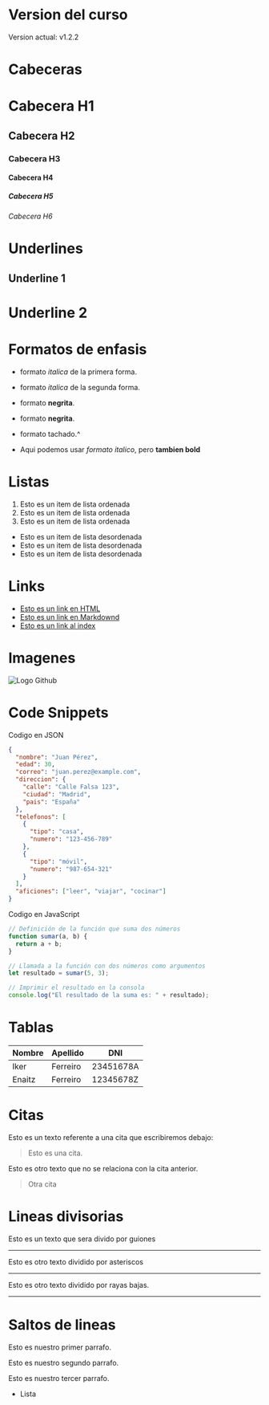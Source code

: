 # Version del curso
Version actual: v1.2.2

# Cabeceras
# Cabecera H1
## Cabecera H2
### Cabecera H3
#### Cabecera H4
##### Cabecera H5
###### Cabecera H6

# Underlines
Underline 1
-----------

Underline 2
===========

# Formatos de enfasis
- formato *italica* de la primera forma.
- formato _italica_ de la segunda forma.

- formato __negrita__.
- formato **negrita**.

- formato tachado.^

- Aqui podemos usar *formato italico*, pero **tambien bold**

# Listas

1. Esto es un item de lista ordenada
2. Esto es un item de lista ordenada
3. Esto es un item de lista ordenada

- Esto es un item de lista desordenada
- Esto es un item de lista desordenada
- Esto es un item de lista desordenada

# Links
- <a href="http://google.com">Esto es un link en HTML</a>
- [Esto es un link en Markdownd](http://www.google.com)
- [Esto es un link al index](index.html)

# Imagenes
![Logo Github](https://th.bing.com/th/id/R.ac838d6f08b03a6fd5dfb79fe550320f?rik=zdAQborPyacdsQ&pid=ImgRaw&r=0)

# Code Snippets
Codigo en JSON
```JSON
{
  "nombre": "Juan Pérez",
  "edad": 30,
  "correo": "juan.perez@example.com",
  "direccion": {
    "calle": "Calle Falsa 123",
    "ciudad": "Madrid",
    "pais": "España"
  },
  "telefonos": [
    {
      "tipo": "casa",
      "numero": "123-456-789"
    },
    {
      "tipo": "móvil",
      "numero": "987-654-321"
    }
  ],
  "aficiones": ["leer", "viajar", "cocinar"]
}
```

Codigo en JavaScript
```JavaScript
// Definición de la función que suma dos números
function sumar(a, b) {
  return a + b;
}

// Llamada a la función con dos números como argumentos
let resultado = sumar(5, 3);

// Imprimir el resultado en la consola
console.log("El resultado de la suma es: " + resultado);
```

# Tablas

| Nombre | Apellido | DNI | 
|------- | -------- | --- |
| Iker | Ferreiro | 23451678A|
| Enaitz | Ferreiro | 12345678Z|

# Citas
Esto es un texto referente a una cita que escribiremos debajo:
> Esto es una cita.

Esto es otro texto que no se relaciona con la cita anterior.
 > Otra cita

# Lineas divisorias
Esto es un texto que sera divido por guiones

---
Esto es otro texto dividido por asteriscos

***
Esto es otro texto dividido por rayas bajas.

___

# Saltos de lineas
Esto es nuestro primer parrafo.

Esto es nuestro segundo parrafo.

Esto es nuestro tercer parrafo.
- Lista